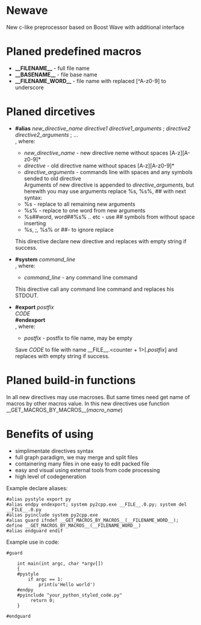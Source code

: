 # Newave
New c-like preprocessor based on Boost Wave with additional interface

# Planed predefined macros

 - **\_\_FILENAME\_\_** - full file name
 - **\_\_BASENAME\_\_** - file base name
 - **\_\_FILENAME\_WORD\_\_** - file name with replaced [^A-z0-9] to underscore

# Planed dircetives

 - **\#alias** *new_directive_name* *directive1* *directive1_arguments* ; *directive2* *directive2_arguments* ; ...  
   , where:  
     - *new_directive_name* - new directive neme without spaces \[A-z]\[A-z0-9]\*  
     - *directive* - old directive name  without spaces \[A-z]\[A-z0-9]\*  
     - *directive_arguments* - commands line with spaces and any symbols sended to old directive  
   Arguments of new directive is appended to *directive_arguments*, but herewith you may use arguments replace %s, %s%, ## with next syntax:  
     - %s - replace to all remaining new arguments
     - %s% - replace to one word from new arguments
     - %s##word, word##%s% .. etc - use ## symbols from without space inserting
     - \%s, \;, \%s% or \##- to ignore replace

   This directive declare new directive and replaces with empty string if success.

 - **\#system** *command_line*  
   , where:  
     - *command_line* - any command line command

   This directive call any command line command and replaces his STDOUT.
   
 - **\#export** *postfix*  
       *CODE*  
   **\#endexport**  
   , where:  
     - *postfix* - postfix to file name, may be empty
     
   Save *CODE* to file with name \_\_FILE\_\_.<counter + 1>[.*postfix*] and replaces with empty string if success.

# Planed build-in functions

In all new directives may use macroses. But same times need get name of macros by other macros value. In this new directives use function \_\_GET\_MACROS\_BY\_MACROS\_\_(*macro_name*)

# Benefits of using

 - simplimentate directives syntax
 - full graph paradigm, we may merge and split files
 - containering many files in one easy to edit packed file
 - easy and visual using external tools from code processing
 - high level of codegeneration

Example declare aliases:

    #alias pystyle export py
    #alias endpy endexport; system py2cpp.exe __FILE__.0.py; system del __FILE__.0.py
    #alias pyinclude system py2cpp.exe
    #alias guard ifndef __GET_MACROS_BY_MACROS__(__FILENAME_WORD__); define __GET_MACROS_BY_MACROS__(__FILENAME_WORD__)
    #alias endguard endif

Example use in code:

    #guard

        int main(int argc, char *argv[])
        {
        #pystyle
            if argc == 1:
                print(u'Hello world')
        #endpy
        #pyinclude "your_python_styled_code.py"
             return 0;
        }
    
    #endguard
